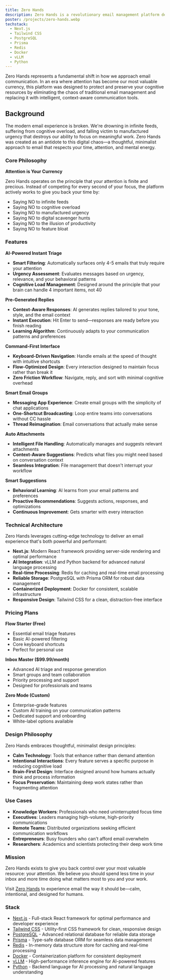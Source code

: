 ```yaml
---
title: Zero Hands
description: Zero Hands is a revolutionary email management platform designed to reclaim deep work in a world of constant distractions. Built with Next.js, AI-powered triage, and thoughtful design, it transforms email from a source of cognitive overload into a calm, intentional communication experience that prioritizes focus and flow over feature bloat.
poster: /projects/zero-hands.webp
techstack:
  - Next.js
  - Tailwind CSS
  - PostgreSQL
  - Prisma
  - Redis
  - Docker
  - vLLM
  - Python
---
```


Zero Hands represents a fundamental shift in how we approach email communication. In an era where attention has become our most valuable currency, this platform was designed to protect and preserve your cognitive resources by eliminating the chaos of traditional email management and replacing it with intelligent, context-aware communication tools.

## Background

The modern email experience is broken. We're drowning in infinite feeds, suffering from cognitive overload, and falling victim to manufactured urgency that destroys our ability to focus on meaningful work. Zero Hands was created as an antidote to this digital chaos—a thoughtful, minimalist approach to email that respects your time, attention, and mental energy.

### Core Philosophy

**Attention is Your Currency**

Zero Hands operates on the principle that your attention is finite and precious. Instead of competing for every second of your focus, the platform actively works to give you back your time by:

- Saying NO to infinite feeds
- Saying NO to cognitive overload
- Saying NO to manufactured urgency
- Saying NO to digital scavenger hunts
- Saying NO to the illusion of productivity
- Saying NO to feature bloat

### Features

**AI-Powered Instant Triage**

- **Smart Filtering**: Automatically surfaces only 4-5 emails that truly require your attention
- **Urgency Assessment**: Evaluates messages based on urgency, relevance, and your behavioral patterns
- **Cognitive Load Management**: Designed around the principle that your brain can handle 4 important items, not 40

**Pre-Generated Replies**

- **Context-Aware Responses**: AI generates replies tailored to your tone, style, and the email context
- **Instant Execution**: Hit Enter to send—responses are ready before you finish reading
- **Learning Algorithm**: Continuously adapts to your communication patterns and preferences

**Command-First Interface**

- **Keyboard-Driven Navigation**: Handle emails at the speed of thought with intuitive shortcuts
- **Flow-Optimized Design**: Every interaction designed to maintain focus rather than break it
- **Zero Friction Workflow**: Navigate, reply, and sort with minimal cognitive overhead

**Smart Email Groups**

- **Messaging App Experience**: Create email groups with the simplicity of chat applications
- **One-Shortcut Broadcasting**: Loop entire teams into conversations without CC hassle
- **Thread Reimagination**: Email conversations that actually make sense

**Auto Attachments**

- **Intelligent File Handling**: Automatically manages and suggests relevant attachments
- **Context-Aware Suggestions**: Predicts what files you might need based on conversation context
- **Seamless Integration**: File management that doesn't interrupt your workflow

**Smart Suggestions**

- **Behavioral Learning**: AI learns from your email patterns and preferences
- **Proactive Recommendations**: Suggests actions, responses, and optimizations
- **Continuous Improvement**: Gets smarter with every interaction

### Technical Architecture

Zero Hands leverages cutting-edge technology to deliver an email experience that's both powerful and performant:

- **Next.js**: Modern React framework providing server-side rendering and optimal performance
- **AI Integration**: vLLM and Python backend for advanced natural language processing
- **Real-time Processing**: Redis for caching and real-time email processing
- **Reliable Storage**: PostgreSQL with Prisma ORM for robust data management
- **Containerized Deployment**: Docker for consistent, scalable infrastructure
- **Responsive Design**: Tailwind CSS for a clean, distraction-free interface

### Pricing Plans

**Flow Starter (Free)**

- Essential email triage features
- Basic AI-powered filtering
- Core keyboard shortcuts
- Perfect for personal use

**Inbox Master ($99.99/month)**

- Advanced AI triage and response generation
- Smart groups and team collaboration
- Priority processing and support
- Designed for professionals and teams

**Zero Mode (Custom)**

- Enterprise-grade features
- Custom AI training on your communication patterns
- Dedicated support and onboarding
- White-label options available

### Design Philosophy

Zero Hands embraces thoughtful, minimalist design principles:

- **Calm Technology**: Tools that enhance rather than demand attention
- **Intentional Interactions**: Every feature serves a specific purpose in reducing cognitive load
- **Brain-First Design**: Interface designed around how humans actually think and process information
- **Focus Preservation**: Maintaining deep work states rather than fragmenting attention

### Use Cases

- **Knowledge Workers**: Professionals who need uninterrupted focus time
- **Executives**: Leaders managing high-volume, high-priority communications
- **Remote Teams**: Distributed organizations seeking efficient communication workflows
- **Entrepreneurs**: Busy founders who can't afford email overwhelm
- **Researchers**: Academics and scientists protecting their deep work time

### Mission

Zero Hands exists to give you back control over your most valuable resource: your attention. We believe you should spend less time in your inbox and more time doing what matters most to you and your work.

Visit [Zero Hands](https://zerohands.futurixai.com/) to experience email the way it should be—calm, intentional, and designed for humans.

### Stack

- [Next.js](https://nextjs.org/) - Full-stack React framework for optimal performance and developer experience
- [Tailwind CSS](https://tailwindcss.com/) - Utility-first CSS framework for clean, responsive design
- [PostgreSQL](https://www.postgresql.org/) - Advanced relational database for reliable data storage
- [Prisma](https://www.prisma.io/) - Type-safe database ORM for seamless data management
- [Redis](https://redis.io/) - In-memory data structure store for caching and real-time processing
- [Docker](https://www.docker.com/) - Containerization platform for consistent deployment
- [vLLM](https://github.com/vllm-project/vllm) - High-performance inference engine for AI-powered features
- [Python](https://python.org/) - Backend language for AI processing and natural language understanding
